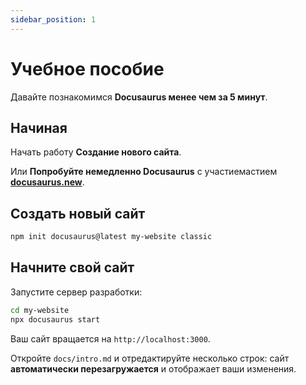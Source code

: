```yaml
---
sidebar_position: 1
---
```


# Учебное пособие

Давайте познакомимся **Docusaurus менее чем за 5 минут**.

## Начиная

Начать работу **Создание нового сайта**.

Или **Попробуйте немедленно Docusaurus** с участиемастием **[docusaurus.new](https://docusaurus.new)**.

## Создать новый сайт

```bash
npm init docusaurus@latest my-website classic
```

## Начните свой сайт

Запустите сервер разработки:

```bash
cd my-website
npx docusaurus start
```

Ваш сайт вращается на `http://localhost:3000`.

Откройте `docs/intro.md` и отредактируйте несколько строк: сайт **автоматически перезагружается** и отображает ваши изменения.

